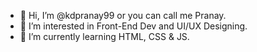 - 👋 Hi, I’m @kdpranay99 or you can call me Pranay.
- 👀 I’m interested in Front-End Dev and UI/UX Designing.
- 🌱 I’m currently learning HTML, CSS & JS.

<!---
kdpranay99/kdpranay99 is a ✨ special ✨ repository because its `README.md` (this file) appears on your GitHub profile.
You can click the Preview link to take a look at your changes.
--->
